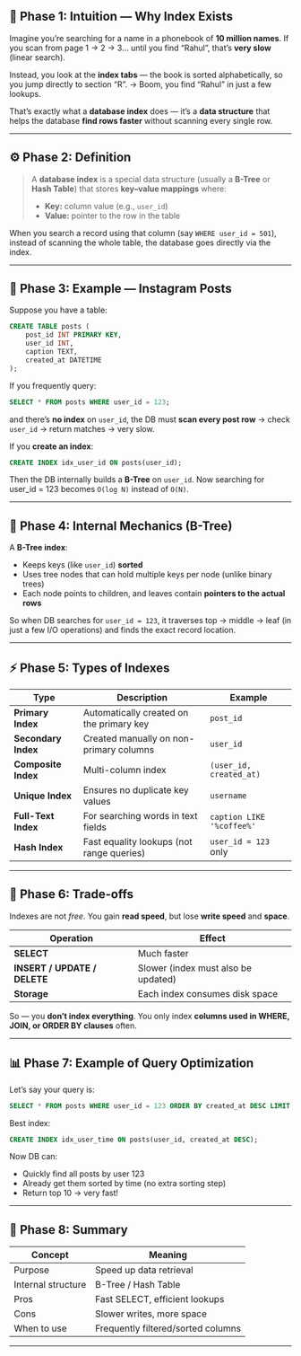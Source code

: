 ## 🌱 **Phase 1: Intuition — Why Index Exists**

Imagine you’re searching for a name in a phonebook of **10 million names**.
If you scan from page 1 → 2 → 3... until you find “Rahul”, that’s **very slow** (linear search).

Instead, you look at the **index tabs** — the book is sorted alphabetically, so you jump directly to section “R”.
→ Boom, you find “Rahul” in just a few lookups.

That’s exactly what a **database index** does —
it’s a **data structure** that helps the database **find rows faster** without scanning every single row.

---

## ⚙️ **Phase 2: Definition**

> A **database index** is a special data structure (usually a **B-Tree** or **Hash Table**) that stores **key–value mappings** where:
>
> * **Key:** column value (e.g., `user_id`)
> * **Value:** pointer to the row in the table

When you search a record using that column (say `WHERE user_id = 501`),
instead of scanning the whole table, the database goes directly via the index.

---

## 🧩 **Phase 3: Example — Instagram Posts**

Suppose you have a table:

```sql
CREATE TABLE posts (
    post_id INT PRIMARY KEY,
    user_id INT,
    caption TEXT,
    created_at DATETIME
);
```

If you frequently query:

```sql
SELECT * FROM posts WHERE user_id = 123;
```

and there’s **no index** on `user_id`,
the DB must **scan every post row** → check `user_id` → return matches → very slow.

If you **create an index**:

```sql
CREATE INDEX idx_user_id ON posts(user_id);
```

Then the DB internally builds a **B-Tree** on `user_id`.
Now searching for user_id = 123 becomes `O(log N)` instead of `O(N)`.

---

## 🧠 **Phase 4: Internal Mechanics (B-Tree)**

A **B-Tree index**:

* Keeps keys (like `user_id`) **sorted**
* Uses tree nodes that can hold multiple keys per node (unlike binary trees)
* Each node points to children, and leaves contain **pointers to the actual rows**

So when DB searches for `user_id = 123`,
it traverses top → middle → leaf (in just a few I/O operations) and finds the exact record location.

---

## ⚡ **Phase 5: Types of Indexes**

| Type                | Description                               | Example                   |
| ------------------- | ----------------------------------------- | ------------------------- |
| **Primary Index**   | Automatically created on the primary key  | `post_id`                 |
| **Secondary Index** | Created manually on non-primary columns   | `user_id`                 |
| **Composite Index** | Multi-column index                        | `(user_id, created_at)`   |
| **Unique Index**    | Ensures no duplicate key values           | `username`                |
| **Full-Text Index** | For searching words in text fields        | `caption LIKE '%coffee%'` |
| **Hash Index**      | Fast equality lookups (not range queries) | `user_id = 123` only      |

---

## 🚧 **Phase 6: Trade-offs**

Indexes are not *free*. You gain **read speed**, but lose **write speed** and **space**.

| Operation                    | Effect                              |
| ---------------------------- | ----------------------------------- |
| **SELECT**                   | Much faster                         |
| **INSERT / UPDATE / DELETE** | Slower (index must also be updated) |
| **Storage**                  | Each index consumes disk space      |

So — you **don’t index everything**. You only index **columns used in WHERE, JOIN, or ORDER BY clauses** often.

---

## 📊 **Phase 7: Example of Query Optimization**

Let’s say your query is:

```sql
SELECT * FROM posts WHERE user_id = 123 ORDER BY created_at DESC LIMIT 10;
```

Best index:

```sql
CREATE INDEX idx_user_time ON posts(user_id, created_at DESC);
```

Now DB can:

* Quickly find all posts by user 123
* Already get them sorted by time (no extra sorting step)
* Return top 10 → very fast!

---

## 🚀 **Phase 8: Summary**

| Concept            | Meaning                            |
| ------------------ | ---------------------------------- |
| Purpose            | Speed up data retrieval            |
| Internal structure | B-Tree / Hash Table                |
| Pros               | Fast SELECT, efficient lookups     |
| Cons               | Slower writes, more space          |
| When to use        | Frequently filtered/sorted columns |

---


